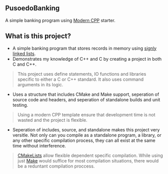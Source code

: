 ## PusoedoBanking
A simple banking program using [Modern CPP](https://github.com/TheLartians/ModernCppStarter) starter.

## What is this project?
- A simple banking program that stores records in memory using [signly linked lists](https://www.geeksforgeeks.org/data-structures/linked-list/singly-linked-list/).
- Demonstrates my knowledge of C++ and C by creating a project in both C and C++.
> This project uses define statements, IO functions and libraries specific to either a C or C++ standard. It also uses command arguments in its logic.
- Uses a structure that includes CMake and Make support, seperation of source code and headers, and seperation of standalone builds and unit testing.
> Using a modern CPP template ensure that development time is not wasted and the project is flexible. 
- Seperation of includes, source, and standalone makes this project very versitle. Not only can you compile as a standalone program, a library, or any other specific compilation process, they can all exist at the same time without interference.

> [CMakeLists](https://www.gnu.org/software/make/manual/make.html) allow flexible dependent specific compilation. While using just [Make](https://www.gnu.org/software/make/manual/make.html) would suffice for most compilation situations, there would be a reduntant compilation proccess.
